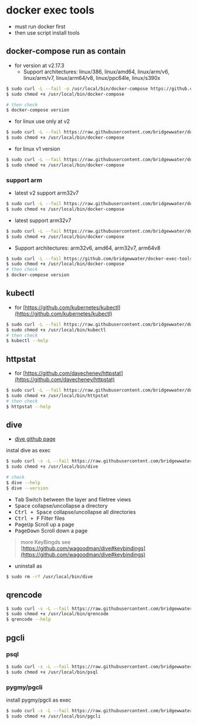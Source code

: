 # docker exec tools

- must run docker first
- then use script install tools

## docker-compose run as contain

- for version at v2.17.3
  - Support architectures: linux/386, linux/amd64, linux/arm/v6, linux/arm/v7, linux/arm64/v8, linux/ppc64le, linux/s390x

```bash
$ sudo curl -L --fail -o /usr/local/bin/docker-compose https://github.com/bridgewwater/docker-exec-tools/releases/download/v2.17.3/run.sh
$ sudo chmod +x /usr/local/bin/docker-compose

# then check
$ docker-compose version
```

- for linux use only at v2

```bash
$ sudo curl -L --fail https://raw.githubusercontent.com/bridgewwater/docker-exec-tools/main/docker-compose/2.11.2-v2/run.sh -o /usr/local/bin/docker-compose
$ sudo chmod +x /usr/local/bin/docker-compose
```

- for linux v1 version

```bash
$ sudo curl -L --fail https://raw.githubusercontent.com/bridgewwater/docker-exec-tools/main/docker-compose/1.24.1/run.sh -o /usr/local/bin/docker-compose
$ sudo chmod +x /usr/local/bin/docker-compose
```

### support arm

- latest v2 support arm32v7

```bash
$ sudo curl -L --fail https://raw.githubusercontent.com/bridgewwater/docker-exec-tools/main/docker-compose/arm/arm32v7-v2/run.sh -o /usr/local/bin/docker-compose
$ sudo chmod +x /usr/local/bin/docker-compose
```

- latest support arm32v7

```bash
$ sudo curl -L --fail https://raw.githubusercontent.com/bridgewwater/docker-exec-tools/main/docker-compose/arm/arm32v7-latest/run.sh -o /usr/local/bin/docker-compose
$ sudo chmod +x /usr/local/bin/docker-compose
```

- Support architectures: arm32v6, amd64, arm32v7, arm64v8

```bash
$ sudo curl -L --fail https://github.com/bridgewwater/docker-exec-tools/releases/download/v1.26.0-arm-ls5/run.sh -o /usr/local/bin/docker-compose
$ sudo chmod +x /usr/local/bin/docker-compose
# then check
$ docker-compose version
```

## kubectl

- for [https://github.com/kubernetes/kubectl](https://github.com/kubernetes/kubectl)

```bash
$ sudo curl -L --fail https://raw.githubusercontent.com/bridgewwater/docker-exec-tools/main/kubectl/latest/run.sh -o /usr/local/bin/kubectl
$ sudo chmod +x /usr/local/bin/kubectl
# then check
$ kubectl --help
```

## httpstat

- for [https://github.com/davecheney/httpstat](https://github.com/davecheney/httpstat)

```bash
$ sudo curl -L --fail https://raw.githubusercontent.com/bridgewwater/docker-exec-tools/main/httpstat/latest/run.sh -o /usr/local/bin/httpstat
$ sudo chmod +x /usr/local/bin/httpstat
# then check
$ httpstat --help
```

## dive

- [dive github page](https://github.com/wagoodman/dive)

instal dive as exec

```bash
$ sudo curl -s -L --fail https://raw.githubusercontent.com/bridgewwater/docker-exec-tools/main/dive/v0.11.0/run.sh -o /usr/local/bin/dive
$ sudo chmod +x /usr/local/bin/dive

# check
$ dive --help
$ dive --version
```

- <kbd>Tab</kbd>  Switch between the layer and filetree views
- <kbd>Space</kbd> collapse/uncollapse a directory
- <kbd>Ctrl + Space</kbd>  collapse/uncollapse all directories
- <kbd>Ctrl + F</kbd> Filter files
- <kbd>PageUp</kbd> Scroll up a page
- <kbd>PageDown</kbd> Scroll down a page

> more KeyBingds see [https://github.com/wagoodman/dive#keybindings](https://github.com/wagoodman/dive#keybindings)

- uninstall as

```bash
$ sudo rm -rf /usr/local/bin/dive
```

## qrencode

```bash
$ sudo curl -s -L --fail https://raw.githubusercontent.com/bridgewwater/docker-exec-tools/main/qrencode/latest/run.sh -o /usr/local/bin/qrencode
$ sudo chmod +x /usr/local/bin/qrencode
$ qrencode --help
```

## pgcli

### psql

```bash
$ sudo curl -s -L --fail https://raw.githubusercontent.com/bridgewwater/docker-exec-tools/main/pgcli/psql/9.6.16-alpine/run.sh -o /usr/local/bin/psql
$ sudo chmod +x /usr/local/bin/psql
```

### pygmy/pgcli

install pygmy/pgcli as exec

```bash
$ sudo curl -s -L --fail https://raw.githubusercontent.com/bridgewwater/docker-exec-tools/main/pgcli/pygmy/run.sh -o /usr/local/bin/pgcli
$ sudo chmod +x /usr/local/bin/pgcli
```
